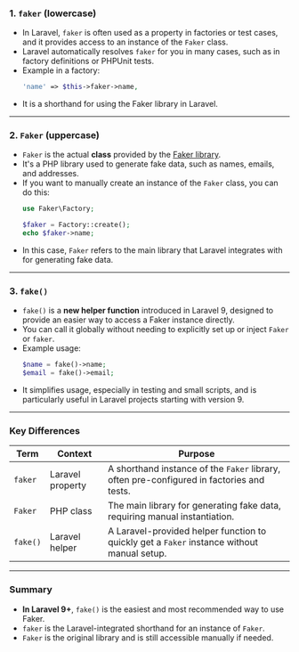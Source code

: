 ### 1. **`faker`** (lowercase)
- In Laravel, `faker` is often used as a property in factories or test cases, and it provides access to an instance of the `Faker` class.
- Laravel automatically resolves `faker` for you in many cases, such as in factory definitions or PHPUnit tests.
- Example in a factory:
  ```php
  'name' => $this->faker->name,
  ```
- It is a shorthand for using the Faker library in Laravel.

---

### 2. **`Faker`** (uppercase)
- `Faker` is the actual **class** provided by the [Faker library](https://fakerphp.github.io/).
- It's a PHP library used to generate fake data, such as names, emails, and addresses.
- If you want to manually create an instance of the `Faker` class, you can do this:
  ```php
  use Faker\Factory;

  $faker = Factory::create();
  echo $faker->name;
  ```
- In this case, `Faker` refers to the main library that Laravel integrates with for generating fake data.

---

### 3. **`fake()`**
- `fake()` is a **new helper function** introduced in Laravel 9, designed to provide an easier way to access a Faker instance directly.
- You can call it globally without needing to explicitly set up or inject `Faker` or `faker`.
- Example usage:
  ```php
  $name = fake()->name;
  $email = fake()->email;
  ```
- It simplifies usage, especially in testing and small scripts, and is particularly useful in Laravel projects starting with version 9.

---

### Key Differences
| **Term**  | **Context**  | **Purpose**  |
|-----------|--------------|--------------|
| `faker`   | Laravel property | A shorthand instance of the `Faker` library, often pre-configured in factories and tests. |
| `Faker`   | PHP class     | The main library for generating fake data, requiring manual instantiation. |
| `fake()`  | Laravel helper | A Laravel-provided helper function to quickly get a `Faker` instance without manual setup. |

---

### Summary
- **In Laravel 9+**, `fake()` is the easiest and most recommended way to use Faker.
- `faker` is the Laravel-integrated shorthand for an instance of `Faker`.
- `Faker` is the original library and is still accessible manually if needed.